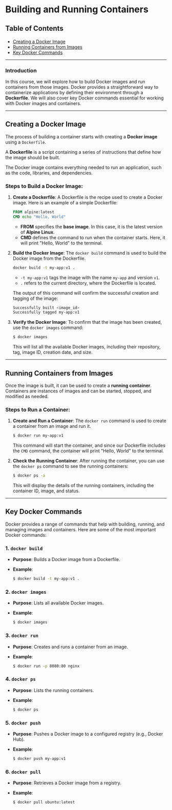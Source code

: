 # Building and Running Containers

## Table of Contents

<div class="alert alert-block alert-info" style="margin-top: 20px">
    <ul>
        <li><a href="#creating-a-docker-image">Creating a Docker Image</a></li>
        <li><a href="#running-containers-from-images">Running Containers from Images</a></li>
        <li><a href="#key-docker-commands">Key Docker Commands</a></li>
    </ul>
</div>

<hr>

### Introduction

In this course, we will explore how to build Docker images and run containers from those images. Docker provides a straightforward way to containerize applications by defining their environment through a **Dockerfile**. We will also cover key Docker commands essential for working with Docker images and containers.

---

## <h2 id="creating-a-docker-image">Creating a Docker Image</h2>

The process of building a container starts with creating a **Docker image** using a `Dockerfile`. 

A **Dockerfile** is a script containing a series of instructions that define how the image should be built. 

The Docker image contains everything needed to run an application, such as the code, libraries, and dependencies.

### **Steps to Build a Docker Image:**

1. **Create a Dockerfile**: A Dockerfile is the recipe used to create a Docker image. Here is an example of a simple Dockerfile:

   ```Dockerfile
   FROM alpine:latest
   CMD echo "Hello, World"
   ```

   * **FROM** specifies the **base image**. In this case, it is the latest version of **Alpine Linux**.
   * **CMD** defines the command to run when the container starts. Here, it will print "Hello, World" to the terminal.

2. **Build the Docker Image**: The `docker build` command is used to build the Docker image from the Dockerfile.

   ```bash
   docker build -t my-app:v1 .
   ```

   * `-t my-app:v1` tags the image with the name `my-app` and version `v1`.
   * `.` refers to the current directory, where the Dockerfile is located.

   The output of this command will confirm the successful creation and tagging of the image:

   ```bash
   Successfully built <image_id>
   Successfully tagged my-app:v1
   ```

3. **Verify the Docker Image**: To confirm that the image has been created, use the `docker images` command:

   ```bash
   $ docker images
   ```

   This will list all the available Docker images, including their repository, tag, image ID, creation date, and size.

---

## <h2 id="running-containers-from-images">Running Containers from Images</h2>

Once the image is built, it can be used to create a **running container**. Containers are instances of images and can be started, stopped, and modified as needed.

### **Steps to Run a Container:**

1. **Create and Run a Container**: The `docker run` command is used to create a container from an image and run it.

   ```bash
   $ docker run my-app:v1
   ```

   This command will start the container, and since our Dockerfile includes the `CMD` command, the container will print "Hello, World" to the terminal.

2. **Check the Running Container**: After running the container, you can use the `docker ps` command to see the running containers:

   ```bash
   $ docker ps -a
   ```

   This will display the details of the running containers, including the container ID, image, and status.

---

## <h2 id="key-docker-commands">Key Docker Commands</h2>

Docker provides a range of commands that help with building, running, and managing images and containers. Here are some of the most important Docker commands:

### **1. `docker build`**

* **Purpose**: Builds a Docker image from a Dockerfile.
* **Example**:

  ```bash
  $ docker build -t my-app:v1 .
  ```

### **2. `docker images`**

* **Purpose**: Lists all available Docker images.
* **Example**:

  ```bash
  $ docker images
  ```

### **3. `docker run`**

* **Purpose**: Creates and runs a container from an image.
* **Example**:

  ```bash
  $ docker run -p 8080:80 nginx
  ```

### **4. `docker ps`**

* **Purpose**: Lists the running containers.
* **Example**:

  ```bash
  $ docker ps
  ```

### **5. `docker push`**

* **Purpose**: Pushes a Docker image to a configured registry (e.g., Docker Hub).
* **Example**:

  ```bash
  $ docker push my-app:v1
  ```

### **6. `docker pull`**

* **Purpose**: Retrieves a Docker image from a registry.
* **Example**:

  ```bash
  $ docker pull ubuntu:latest
  ```
